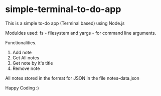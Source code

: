 # simple-terminal-to-do-app

This is a simple to-do app (Terminal based) using Node.js

Moduldes used:
fs - filesystem and yargs - for command line arguments.

Functionalities.
1) Add note
2) Get All notes
3) Get note by it's title
4) Remove note

All notes stored in the format for JSON in the file notes-data.json

Happy Coding :)
